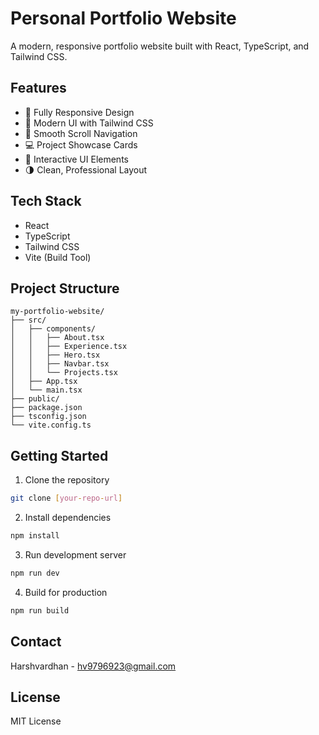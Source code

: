 # Personal Portfolio Website

A modern, responsive portfolio website built with React, TypeScript, and Tailwind CSS.

## Features

- 📱 Fully Responsive Design
- 🎨 Modern UI with Tailwind CSS
- 🚀 Smooth Scroll Navigation
- 💻 Project Showcase Cards
- 🎯 Interactive UI Elements
- 🌗 Clean, Professional Layout

## Tech Stack

- React
- TypeScript
- Tailwind CSS
- Vite (Build Tool)

## Project Structure

```
my-portfolio-website/
├── src/
│   ├── components/
│   │   ├── About.tsx
│   │   ├── Experience.tsx
│   │   ├── Hero.tsx
│   │   ├── Navbar.tsx
│   │   └── Projects.tsx
│   ├── App.tsx
│   └── main.tsx
├── public/
├── package.json
├── tsconfig.json
└── vite.config.ts
```

## Getting Started

1. Clone the repository
```bash
git clone [your-repo-url]
```

2. Install dependencies
```bash
npm install
```

3. Run development server
```bash
npm run dev
```

4. Build for production
```bash
npm run build
```

## Contact

Harshvardhan - hv9796923@gmail.com

## License

MIT License